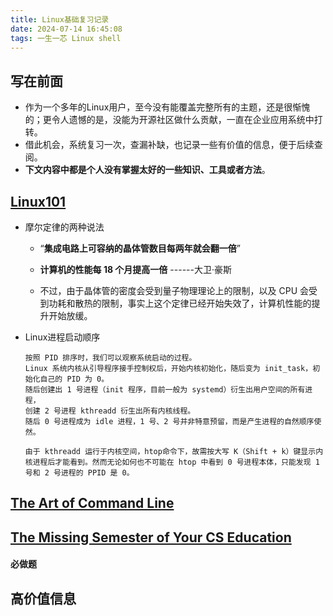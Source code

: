```yaml
---
title: Linux基础复习记录
date: 2024-07-14 16:45:08
tags: 一生一芯 Linux shell
---
```


## 写在前面

- 作为一个多年的Linux用户，至今没有能覆盖完整所有的主题，还是很惭愧的；更令人遗憾的是，没能为开源社区做什么贡献，一直在企业应用系统中打转。
- 借此机会，系统复习一次，查漏补缺，也记录一些有价值的信息，便于后续查阅。
- **下文内容中都是个人没有掌握太好的一些知识、工具或者方法**。

## [Linux101](https://101.ustclug.org/)

- 摩尔定律的两种说法

  - “**集成电路上可容纳的晶体管数目每两年就会翻一倍**”

  - **计算机的性能每 18 个月提高一倍** ------大卫·豪斯

  - 不过，由于晶体管的密度会受到量子物理理论上的限制，以及 CPU 会受到功耗和散热的限制，事实上这个定律已经开始失效了，计算机性能的提升开始放缓。

    

- Linux进程启动顺序

  ```
  按照 PID 排序时，我们可以观察系统启动的过程。
  Linux 系统内核从引导程序接手控制权后，开始内核初始化，随后变为 init_task，初始化自己的 PID 为 0。
  随后创建出 1 号进程（init 程序，目前一般为 systemd）衍生出用户空间的所有进程，
  创建 2 号进程 kthreadd 衍生出所有内核线程。
  随后 0 号进程成为 idle 进程，1 号、2 号并非特意预留，而是产生进程的自然顺序使然。
  
  由于 kthreadd 运行于内核空间，htop命令下，故需按大写 K（Shift + k）键显示内核进程后才能看到。然而无论如何也不可能在 htop 中看到 0 号进程本体，只能发现 1 号和 2 号进程的 PPID 是 0。
  ```

  

## [The Art of Command Line](https://github.com/jlevy/the-art-of-command-line)

##  [The Missing Semester of Your CS Education](https://missing-semester-cn.github.io/)

#### 必做题



## 高价值信息




